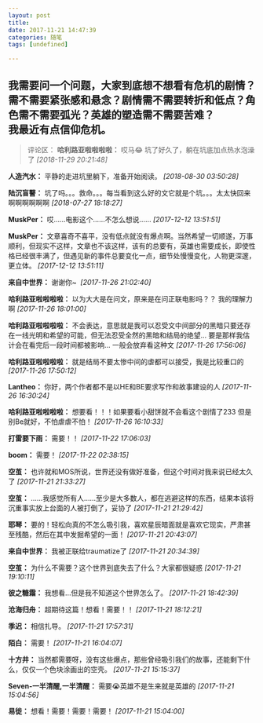 ```yaml
---
layout: post
title: 
date: 2017-11-21 14:47:39
categories: 随笔
tags: [undefined]

---
```

我需要问一个问题，大家到底想不想看有危机的剧情？需不需要紧张感和悬念？剧情需不需要转折和低点？角色需不需要弧光？英雄的塑造需不需要苦难？  
我最近有点信仰危机。
---
>评论区：
>**哈利路亚啦啦啦啦：** 哎马😂 坑了好久了，躺在坑底加点热水泡澡了  *[2018-11-29 20:21:48]*
>
**人造汽水：** 平静的走进坑里躺下，准备开始阅读。  *[2018-08-30 03:50:28]*
>
**陆沉盲瞽：** 坑了吗。。。救命。。。每当看到这么好的文它就是个坑。。。太太快回来啊啊啊啊啊啊  *[2018-07-27 18:18:27]*
>
**MuskPer：** 哎……电影这个……不怎么想说……  *[2017-12-12 13:51:51]*
>
**MuskPer：** 文章喜奇不喜平，没有低点就没有爆点啊。当然希望一切顺遂，万事顺利，但现实不这样，文章也不该这样，该有的总要有，英雄也需要成长，即使性格已经很丰满了，但遇见新的事件总要变化一点，细节处慢慢变化，人物更深邃，更立体。  *[2017-12-12 13:51:11]*
>
**来自中世界：** 谢谢你~&nbsp;  *[2017-11-26 21:02:40]*
>
**哈利路亚啦啦啦啦：** 以为大大是在问文，原来是在问正联电影吗？？ 我的理解力啊  *[2017-11-26 18:01:00]*
>
**哈利路亚啦啦啦啦：** 不会表达，意思就是我可以忍受文中间部分的黑暗只要还存在一线光明和希望的可能，但无法忍受全然的黑暗和结局的绝望… 要是那样我估计会在看完后一段时间都被影响… 一般会放弃看这种文  *[2017-11-26 17:56:06]*
>
**哈利路亚啦啦啦啦：** 就是结局不要太惨中间的虐都可以接受，我是比较重口的  *[2017-11-26 17:50:12]*
>
**Lantheo：** 你好，两个作者都不是以HE和BE要求写作和故事建设的人  *[2017-11-26 16:30:24]*
>
**哈利路亚啦啦啦啦：** 想要看！！！如果要看小甜饼就不会看这个剧情了233 但是别Be就好，不怕虐虐不怕！  *[2017-11-26 16:10:33]*
>
**打雷要下雨：** 需要！！  *[2017-11-22 17:06:03]*
>
**boom：** 需要！  *[2017-11-22 02:38:15]*
>
**空茧：** 也许就和MOS所说，世界还没有做好准备，但这个时间对我来说已经太久了  *[2017-11-21 21:33:27]*
>
**空茧：** ……我感觉所有人……至少是大多数人，都在逃避这样的东西，结果本该将沉重事实放上台面的人被打倒了，妥协了  *[2017-11-21 21:29:42]*
>
**耶琴：** 要的！轻松向真的不怎么吸引我，喜欢星辰暗面就是喜欢它现实，严肃甚至残酷，然后在其中发掘希望的一面！  *[2017-11-21 20:43:07]*
>
**来自中世界：** 我被正联给traumatize了  *[2017-11-21 20:34:39]*
>
**空茧：** 为什么不需要？这个世界到底失去了什么？大家都很疑惑  *[2017-11-21 19:10:11]*
>
**彼之糖霜：** 我想看…但是我不知道这个世界怎么了。  *[2017-11-21 18:42:39]*
>
**沧海归舟：** 超期待这篇！想看！需要！！  *[2017-11-21 18:12:21]*
>
**季迟：** 相信扎导。  *[2017-11-21 17:57:31]*
>
**陌白：** 需要！  *[2017-11-21 16:04:07]*
>
**十方井：** 当然都需要呀，没有这些爆点，那些曾经吸引我们的故事，还能剩下什么，仅仅一个色块涂画出的空壳。  *[2017-11-21 15:15:37]*
>
**Seven-一半清醒,一半清醒：** 需要😭英雄不是生来就是英雄的  *[2017-11-21 15:04:56]*
>
**易徙：** 想看！需要！需要！需要！  *[2017-11-21 15:04:00]*
>
